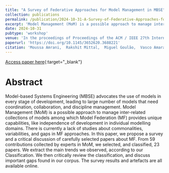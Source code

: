 ```yaml
---
title: "A Survey of Federative Approaches for Model Management in MBSE"
collection: publications
permalink: /publication/2024-10-31-A-Survey-of-Federative-Approaches-for-Model-Management-in-MBSE
excerpt: 'Model Management (MoM) is a possible approach to manage inter-related collections of models among which Model Federation (MF) provides unique capabilities, like independence of development in individual modelling domains. In this paper, we propose a survey and a critical discussion of carefully selected papers about MF.'
date: 2024-10-31
pubtype: 'workshop'
venue: 'In the proceedings of Proceedings of the ACM / IEEE 27th International Conference on Model Driven Engineering Languages and Systems (MODELS)'
paperurl: 'https://doi.org/10.1145/3652620.3688221'
citation: 'Moussa Amrani,  Rakshit Mittal,  Miguel Goulão,  Vasco Amaral,  Sylvain Guérin,  Salvador Martínez,  Dominique Blouin,  Anish Bhobe,  Yara Hallak, &quot;A Survey of Federative Approaches for Model Management in MBSE.&quot; In MODELS Companion 24: Proceedings of the ACM / IEEE 27th International Conference on Model Driven Engineering Languages and Systems (MODELS), pp. 990-999, 2024.'
---
```



[Access paper here](https://doi.org/10.1145/3652620.3688221){:target="_blank"}

# Abstract
Model-based Systems Engineering (MBSE) advocates the use of models in every stage of development, leading to large number of models that need coordination, collaboration, and discipline management. Model Management (MoM) is a possible approach to manage inter-related collections of models among which Model Federation (MF) provides unique capabilities, like independence of development in individual modelling domains. There is currently a lack of studies about commonalities, variabilities, and gaps in MF approaches. In this paper, we propose a survey and a critical discussion of carefully selected papers about MF. From 59 contributions collected by experts in MoM, we selected, and classified, 23 papers. We extract the main trends we observed, according to our Classification. We then critically review the classification, and discuss important gaps found in our corpus. The survey results and artefacts are all available online.
